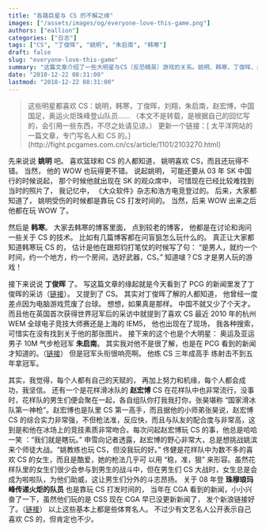 ```yaml
---
title: "各路巨星与 CS 的不解之缘"
images: ["/assets/images/og/everyone-love-this-game.png"]
authors: ["eallion"]
categories: ["日志"]
tags: ["CS", "丁俊晖", "姚明", "朱启南", "韩寒"]
draft: false
slug: "everyone-love-this-game"
summary: "这篇文章介绍了一些大明星与CS（反恐精英）游戏的关系。姚明、韩寒、丁俊晖、朱启南和赵宏博都是CS的爱好者。他们在自己的博客、采访和比赛中都提到了他们对CS的喜爱和参与。这些明星展示了他们在CS中的技术和热情，展现了CS作为一款受欢迎的游戏对不同类型人士的吸引力。"
date: "2010-12-22 08:31:00"
lastmod: "2010-12-22 08:31:00"
---
```


<blockquote>
这些明星都喜欢 CS：姚明，韩寒，丁俊晖，刘翔，朱启南，赵宏博，中国国足，奥运火炬珠峰登山队员……
（本文不是转载，是根据自己的回忆写的，会引用一些东西，不尽之处请见谅。）
更新一个链接：[ 太平洋网站的一篇文章，专门写名人和 CS 的。](http://fight.pcgames.com.cn/cs/article/1101/2103270.html)
</blockquote>

先来说说 **姚明** 吧。
喜欢篮球和 CS 的人都知道，
姚明喜欢 CS，而且还玩得不错。
当然，
他的 WOW 也玩得更不错。
说起姚明，
可能还要从 03 年 SK 中国行的时候说起，
那个时候他就出现在 SK 的观众席中，
可惜现在已经比较难找到当时的照片了，
我记忆中，
《大众软件》杂志和浩方电竞登过的。
后来，大家都知道了，
姚明受伤的时候都是靠玩 CS 打发时间的。
当然，后来 WOW 出来之后他都在玩 WOW 了。

然后是 **韩寒**。
大家去韩寒的博客里面，
点到较老的博客，
他都是在讨论和询问一些关于 CS 的技术。
比如有几篇博客都在问盲狙怎么玩什么的。
真正让大家都知道韩寒玩 CS 的，
估计是他在跟郑钧打笔仗的时候写了句：
“是男人，就约一个时间，约一个地方，约一个房间，选好武器，CS。”
知道啵？CS 才是男人玩的游戏！

接下来说说 **丁俊晖** 了。
写这篇文章的缘起就是今天看到了 PCG 的新闻里发了丁俊晖的采访（[链接](http://fight.pcgames.com.cn/cs/news/1012/2091728.html)）。
又提到了 CS。
其实对丁俊晖了解的人都知道，
他曾经一度差点因为电脑游戏荒废了台球。
想想，如果真是那样。
中国不就又少了个天才。
而且他在英国首次获得世界冠军后的采访中就提到了喜欢 CS
最近 2010 年的杭州 WEM 全球电子竞技大师赛还是上海的 IEM5，
他也出现在了现场，
我各种搜索，可惜实在没有找到关于他的那张图片。
接下来的这个也是个大明星：
奥运及亚运男子 10M 气步枪冠军 **朱启南**。
其实我对他不是很了解，也是在 PCG 看到的新闻才知道的。（[链接](http://fight.pcgames.com.cn/cs/news/1012/2091754.html)）
但是冠军头衔很响亮啊。
他练 CS 三年成高手 练射击不到五年拿冠军。

其实，我觉得，每个人都有自己的天赋的，
再加上努力和机缘，每个人都会成功，我坚信。
还有一个是花样滑冰队的 **赵宏博**
CS 在花样队中也非常流行，没事时，花样队的男生们便会聚在一起，各自组队你打我我打你，张昊堪称 “国家滑冰队第一神枪”。赵宏博也是队里 CS 第一高手，而且据他的小师弟张昊说，赵宏博 CS 的综合实力非常强，不但枪法准，反应快，而且与队友的配合度与非常高，这到是和他在冰场上的竞技素质非常吻合。每次问起赵宏博玩 CS 的事，他总是哈哈一笑 ：“我们就是瞎玩。” 申雪向记者透露，赵宏博的野心非常大，总是想挑战姚滨来个师徒大战。“姚教练也玩 CS，但没我玩的好。”
佟健是花样队中为数不多的喜欢 CS 的女生，而且是酷爱，她的枪法几乎可 以用 “稳，准，狠” 来形容。虽然花样队里的女生们很少会参与到男生的战斗中，但在男生们 CS 大战时，女生总是会成为啦啦队，为他们助威，这让男生们分外的斗志昂扬。
关于 08 年登 **珠穆琅玛峰传递火炬的队员** 也是靠玩 CS 打发时间的，
当年在 CGA 看到的新闻，小小兴奋了一下，虽然他们玩的是 CSS
现在 CGA 早已没更新新闻了，
发个新浪链接好了。（[链接](http://sports.sina.com.cn/o/2008-05-05/02223640856.shtml)）
以上这些基本上都是些体育名人。
不过少有文艺名人公开表示自己喜欢 CS 的，但肯定也不少。
